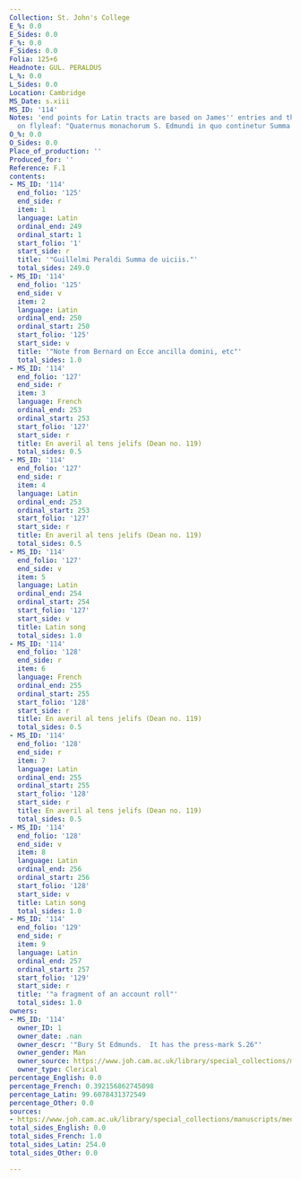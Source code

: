 ```yaml
---
Collection: St. John's College
E_%: 0.0
E_Sides: 0.0
F_%: 0.0
F_Sides: 0.0
Folia: 125+6
Headnote: GUL. PERALDUS
L_%: 0.0
L_Sides: 0.0
Location: Cambridge
MS_Date: s.xiii
MS_ID: '114'
Notes: 'end points for Latin tracts are based on James'' entries and therefore approximate;
  on flyleaf: "Quaternus monachorum S. Edmundi in quo continetur Summa de uiciis optima"'
O_%: 0.0
O_Sides: 0.0
Place_of_production: ''
Produced_for: ''
Reference: F.1
contents:
- MS_ID: '114'
  end_folio: '125'
  end_side: r
  item: 1
  language: Latin
  ordinal_end: 249
  ordinal_start: 1
  start_folio: '1'
  start_side: r
  title: '"Guillelmi Peraldi Summa de uiciis."'
  total_sides: 249.0
- MS_ID: '114'
  end_folio: '125'
  end_side: v
  item: 2
  language: Latin
  ordinal_end: 250
  ordinal_start: 250
  start_folio: '125'
  start_side: v
  title: '"Note from Bernard on Ecce ancilla domini, etc"'
  total_sides: 1.0
- MS_ID: '114'
  end_folio: '127'
  end_side: r
  item: 3
  language: French
  ordinal_end: 253
  ordinal_start: 253
  start_folio: '127'
  start_side: r
  title: En averil al tens jelifs (Dean no. 119)
  total_sides: 0.5
- MS_ID: '114'
  end_folio: '127'
  end_side: r
  item: 4
  language: Latin
  ordinal_end: 253
  ordinal_start: 253
  start_folio: '127'
  start_side: r
  title: En averil al tens jelifs (Dean no. 119)
  total_sides: 0.5
- MS_ID: '114'
  end_folio: '127'
  end_side: v
  item: 5
  language: Latin
  ordinal_end: 254
  ordinal_start: 254
  start_folio: '127'
  start_side: v
  title: Latin song
  total_sides: 1.0
- MS_ID: '114'
  end_folio: '128'
  end_side: r
  item: 6
  language: French
  ordinal_end: 255
  ordinal_start: 255
  start_folio: '128'
  start_side: r
  title: En averil al tens jelifs (Dean no. 119)
  total_sides: 0.5
- MS_ID: '114'
  end_folio: '128'
  end_side: r
  item: 7
  language: Latin
  ordinal_end: 255
  ordinal_start: 255
  start_folio: '128'
  start_side: r
  title: En averil al tens jelifs (Dean no. 119)
  total_sides: 0.5
- MS_ID: '114'
  end_folio: '128'
  end_side: v
  item: 8
  language: Latin
  ordinal_end: 256
  ordinal_start: 256
  start_folio: '128'
  start_side: v
  title: Latin song
  total_sides: 1.0
- MS_ID: '114'
  end_folio: '129'
  end_side: r
  item: 9
  language: Latin
  ordinal_end: 257
  ordinal_start: 257
  start_folio: '129'
  start_side: r
  title: '"a fragment of an account roll"'
  total_sides: 1.0
owners:
- MS_ID: '114'
  owner_ID: 1
  owner_date: .nan
  owner_descr: '"Bury St Edmunds.  It has the press-mark S.26"'
  owner_gender: Man
  owner_source: https://www.joh.cam.ac.uk/library/special_collections/manuscripts/medieval_manuscripts/medman/F_1.htm
  owner_type: Clerical
percentage_English: 0.0
percentage_French: 0.392156862745098
percentage_Latin: 99.6078431372549
percentage_Other: 0.0
sources:
- https://www.joh.cam.ac.uk/library/special_collections/manuscripts/medieval_manuscripts/medman/F_1.htm
total_sides_English: 0.0
total_sides_French: 1.0
total_sides_Latin: 254.0
total_sides_Other: 0.0

---
```


